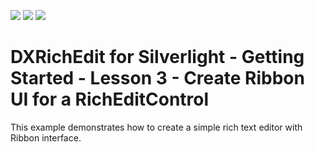 <!-- default badges list -->
![](https://img.shields.io/endpoint?url=https://codecentral.devexpress.com/api/v1/VersionRange/128606024/11.2.5%2B)
[![](https://img.shields.io/badge/Open_in_DevExpress_Support_Center-FF7200?style=flat-square&logo=DevExpress&logoColor=white)](https://supportcenter.devexpress.com/ticket/details/E3313)
[![](https://img.shields.io/badge/📖_How_to_use_DevExpress_Examples-e9f6fc?style=flat-square)](https://docs.devexpress.com/GeneralInformation/403183)
<!-- default badges end -->
# DXRichEdit for Silverlight - Getting Started - Lesson 3 - Create Ribbon UI for a RichEditControl


<p>This example demonstrates how to create a simple rich text editor with Ribbon interface.</p><br />


<br/>


